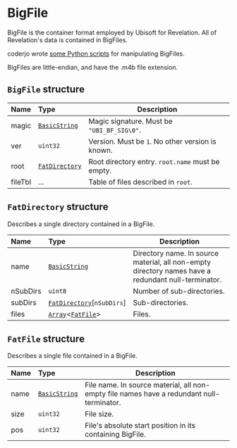 # BigFile

BigFile is the container format employed by Ubisoft for Revelation. All of Revelation's data is contained in BigFiles.

coderjo wrote [some Python scripts](https://github.com/coderjo/myst4tools) for manipulating BigFiles.

BigFiles are little-endian, and have the .m4b file extension.

## `BigFile` structure

| Name | Type | Description |
| :-- | :-- | --- |
| magic | [`BasicString`](./base.md#basicstring-structure) | Magic signature. Must be `"UBI_BF_SIG\0"`. |
| ver | `uint32` | Version. Must be `1`. No other version is known. |
| root | [`FatDirectory`](#fatdirectory-structure) | Root directory entry. `root.name` must be empty. |
| fileTbl | ... | Table of files described in `root`. |

## `FatDirectory` structure

Describes a single directory contained in a BigFile.

| Name | Type | Description |
| :-- | :-- | --- |
| name | [`BasicString`](./base.md#basicstring-structure) | Directory name. In source material, all non-empty directory names have a redundant null-terminator. |
| nSubDirs | `uint8` | Number of sub-directories. |
| subDirs | [`FatDirectory`](#fatdirectory-structure)\[`nSubDirs`\] | Sub-directories. |
| files | [`Array`](./base.md#array-structure)<[`FatFile`](#fatfile-structure)> | Files. |

## `FatFile` structure

Describes a single file contained in a BigFile.

| Name | Type | Description |
| :-- | :-- | --- |
| name | [`BasicString`](./base.md#basicstring-structure) | File name. In source material, all non-empty file names have a redundant null-terminator. |
| size | `uint32` | File size. |
| pos | `uint32` | File's absolute start position in its containing BigFile. |
